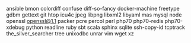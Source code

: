 ansible
bmon
colordiff
confuse
diff-so-fancy
docker-machine
freetype
gdbm
gettext
git
htop
icu4c
jpeg
libpng
libxml2
libyaml
mas
mysql
node
openssl
openssl@1.1
packer
pcre
percol
perl
php70
php70-redis
php70-xdebug
python
readline
ruby
sbt
scala
sphinx
sqlite
ssh-copy-id
tcptrack
the_silver_searcher
tree
unixodbc
unrar
vim
wget
xz
